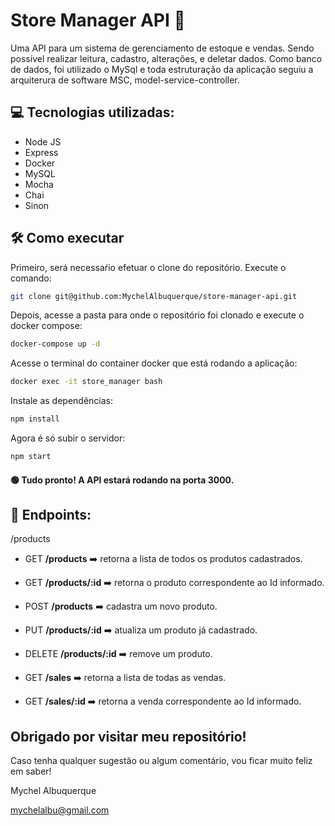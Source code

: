 # Store Manager API :convenience_store:

Uma API para um sistema de gerenciamento de estoque e vendas. Sendo possível realizar leitura, cadastro, alterações, e deletar dados. Como banco de dados, foi utilizado o MySql e toda estruturação da aplicação seguiu a arquiterura de software MSC, model-service-controller.

## :computer: Tecnologias utilizadas:

- Node JS
- Express 
- Docker
- MySQL
- Mocha
- Chai
- Sinon

## :hammer_and_wrench: Como executar 

Primeiro, será necessaŕio efetuar o clone do repositório. Execute o comando:

```bash
git clone git@github.com:MychelAlbuquerque/store-manager-api.git
```

Depois, acesse a pasta para onde o repositório foi clonado e execute o docker compose:
```bash
docker-compose up -d
```

Acesse o terminal do container docker que está rodando a aplicação:
```bash
docker exec -it store_manager bash
```

Instale as dependências:
```bash
npm install
```
Agora é só subir o servidor:
```bash
npm start
```
#### :green_circle: Tudo pronto! A API estará rodando na porta 3000.

## :electric_plug: Endpoints:

/products

- GET **/products**  :arrow_right:  retorna a lista de todos os produtos cadastrados.

- GET **/products/:id**  :arrow_right:  retorna o produto correspondente ao Id informado.

- POST **/products**  :arrow_right:  cadastra um novo produto.

- PUT **/products/:id**  :arrow_right:  atualiza um produto já cadastrado.

- DELETE **/products/:id**  :arrow_right:  remove um produto.

- GET **/sales**  :arrow_right:  retorna a lista de todas as vendas.

- GET **/sales/:id**  :arrow_right:  retorna a venda correspondente ao Id informado.

## Obrigado por visitar meu repositório! 

Caso tenha qualquer sugestão ou algum comentário, vou ficar muito feliz em saber!

Mychel Albuquerque

mychelalbu@gmail.com
